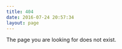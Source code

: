 ```yaml
---
title: 404
date: 2016-07-24 20:57:34
layout: page
---
```

The page you are looking for does not exist.
